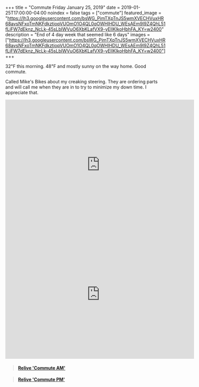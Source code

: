 +++
title =  "Commute Friday January 25, 2019"
date = 2019-01-25T17:00:00-04:00
noindex = false
tags = ["commute"]
featured_image = "https://lh3.googleusercontent.com/bsWG_PimTXpTnJS5wmXVECHVuxHR68avsNFxoTmNKFdkztiopVUOmO1O4QL0qOWHIHDU_WEsAEm9I9Z4QhL51fLiFW7dEknz_NcLk-45sLbIWVuO6XbKLafVX9-yElIKIkoHbhFA_KY=w2400"
description = "End of 4 day week that seemed like 6 days"
images = ["https://lh3.googleusercontent.com/bsWG_PimTXpTnJS5wmXVECHVuxHR68avsNFxoTmNKFdkztiopVUOmO1O4QL0qOWHIHDU_WEsAEm9I9Z4QhL51fLiFW7dEknz_NcLk-45sLbIWVuO6XbKLafVX9-yElIKIkoHbhFA_KY=w2400"]
+++

32℉ this morning. 48℉ and mostly sunny on the way home. Good commute.

Called Mike's Bikes about my creaking steering. They are ordering parts and will call me when they are in to try to minimize my down time. I appreciate that.


<iframe height='405' width='590' frameborder='0' allowtransparency='true' scrolling='no' src='https://www.strava.com/activities/2101922258/embed/9e13af748e6c6aa4a0e8d817a3f63433a7225a38'></iframe>

<iframe height='405' width='590' frameborder='0' allowtransparency='true' scrolling='no' src='https://www.strava.com/activities/2103005396/embed/b124230a8fdd2f786992ed95d0592c984e7b572f'></iframe>


<blockquote class="embedly-card" data-card-controls="0" data-card-key="f1631a41cb254ca5b035dc5747a5bd75"><h4><a href="https://www.relive.cc/view/2101922258?r=embed-site">Relive 'Commute AM'</a></h4></blockquote>
        <script async src="https://cdn.embedly.com/widgets/platform.js" charset="UTF-8"></script>

<blockquote class="embedly-card" data-card-controls="0" data-card-key="f1631a41cb254ca5b035dc5747a5bd75"><h4><a href="https://www.relive.cc/view/2103005396?r=embed-site">Relive 'Commute PM'</a></h4></blockquote>
                <script async src="https://cdn.embedly.com/widgets/platform.js" charset="UTF-8"></script>
